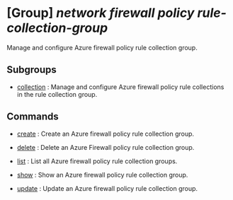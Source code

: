 # [Group] _network firewall policy rule-collection-group_

Manage and configure Azure firewall policy rule collection group.

## Subgroups

- [collection](/Commands/network/firewall/policy/rule-collection-group/collection/readme.md)
: Manage and configure Azure firewall policy rule collections in the rule collection group.

## Commands

- [create](/Commands/network/firewall/policy/rule-collection-group/_create.md)
: Create an Azure firewall policy rule collection group.

- [delete](/Commands/network/firewall/policy/rule-collection-group/_delete.md)
: Delete an Azure Firewall policy rule collection group.

- [list](/Commands/network/firewall/policy/rule-collection-group/_list.md)
: List all Azure firewall policy rule collection groups.

- [show](/Commands/network/firewall/policy/rule-collection-group/_show.md)
: Show an Azure firewall policy rule collection group.

- [update](/Commands/network/firewall/policy/rule-collection-group/_update.md)
: Update an Azure firewall policy rule collection group.
